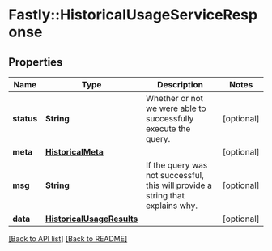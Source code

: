 # Fastly::HistoricalUsageServiceResponse

## Properties

| Name | Type | Description | Notes |
| ---- | ---- | ----------- | ----- |
| **status** | **String** | Whether or not we were able to successfully execute the query. | [optional] |
| **meta** | [**HistoricalMeta**](HistoricalMeta.md) |  | [optional] |
| **msg** | **String** | If the query was not successful, this will provide a string that explains why. | [optional] |
| **data** | [**HistoricalUsageResults**](HistoricalUsageResults.md) |  | [optional] |

[[Back to API list]](../../README.md#endpoints) [[Back to README]](../../README.md)

